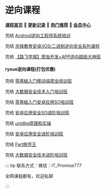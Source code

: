 # 逆向课程

[**课程首页**](../../README.md) 💖 [**更新记录**](./gxjl-2023.md) 💖 [**热门推荐**](./rmtj.md) 💖 [**会员中心**](./vip.md)

完结 [Android逆向工程师系统培训](https://ke.yijincc.com/coursep-66.htm)

完结 [京峰教育安卓/IOS/二进制逆向安全系列课程](https://m.ke.qq.com/course/package/53487)

完结 [【路飞学城】爬虫开发+APP逆向超级大神班](https://www.luffycity.com/light-course)

#### rysue逆向课程(打包优惠)

完结 [零基础入门移动端爬虫培训班](https://m.weishi100.com/mweb/series/?id=1196327)

完结 [大数据安全技术入门培训班](https://m.weishi100.com/mweb/series/?id=1274989)

完结 [零基础入门安卓应用SO培训班](https://m.weishi100.com/mweb/series/?id=1229418)

完结 [安卓应用安全SO进阶培训班](https://m.weishi100.com/mweb/series/?id=1311381)

完结 [unidbg原理和实操](https://m.weishi100.com/mweb/series/?id=1304337)

完结 [安卓应用安全进阶培训班](https://m.weishi100.com/mweb/series/?id=1214782)

完结 [Fart脱壳王](https://m.weishi100.com/mweb/series/?id=1266830)

完结 [大数据安全技术进阶培训班](https://appli0n8byd8759.h5.xiaoeknow.com/v1/goods/goods_detail/p_6242ef02e4b0812e1785341c?type=3)



::: tip
联系方式：微信：IT_Promise777

全网课程都有，欢迎私聊

 

:::
